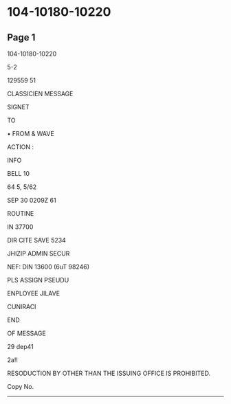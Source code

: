 # 104-10180-10220

## Page 1

104-10180-10220

5-2

129559 51

CLASSICIEN MESSAGE

SIGNET

TO

• FROM & WAVE

ACTION :

INFO

BELL 10

64 5, 5/62

SEP 30 0209Z 61

ROUTINE

IN 37700

DIR CITE SAVE 5234

JHIZIP ADMIN SECUR

NEF: DIN 13600 (6uT 98246)

PLS ASSIGN PSEUDU

ENPLOYEE JILAVE

CUNIRACI

END

OF MESSAGE

29 dep41

2a!!

RESODUCTION BY OTHER THAN THE ISSUING OFFICE IS PROHIBITED.

Copy No.

---

